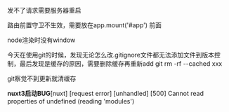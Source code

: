 发不了请求需要服务器重启

路由前置守卫不生效，需要放在app.mount('#app') 前面

node渲染时没有window

今天在使用git的时候，发现无论怎么改.gitignore文件都无法添加文件到版本控制，最后发现是缓存的原因，需要删除缓存再重新add
git rm -rf --cached xxx

git察觉不到更新就清缓存

**nuxt3启动BUG**[nuxt] [request error] [unhandled] [500] Cannot read properties of undefined (reading 'modules')